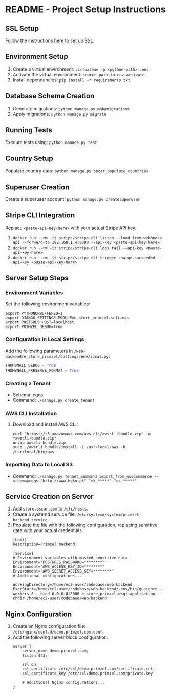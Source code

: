 # README - Project Setup Instructions

## SSL Setup
Follow the instructions [here](https://certbot.eff.org/instructions?ws=nginx&os=ubuntufocal) to set up SSL.

## Environment Setup
1. Create a virtual environment: `virtualenv -p <python-path> .env`
2. Activate the virtual environment: `source path-to-env-activate`
3. Install dependencies: `pip install -r requirements.txt`

## Database Schema Creation
1. Generate migrations: `python manage.py makemigrations`
2. Apply migrations: `python manage.py migrate`

## Running Tests
Execute tests using: `python manage.py test`

## Country Setup
Populate country data: `python manage.py oscar_populate_countries`

## Superuser Creation
Create a superuser account: `python manage.py createsuperuser`

## Stripe CLI Integration
Replace `<paste-api-key-here>` with your actual Stripe API key.
1. `docker run --rm -it stripe/stripe-cli listen --load-from-webhooks-api --forward-to 192.168.1.4:8000 --api-key <paste-api-key-here>`
2. `docker run --rm -it stripe/stripe-cli logs tail --api-key <paste-api-key-here>`
3. `docker run --rm -it stripe/stripe-cli trigger charge.succeeded --api-key <paste-api-key-here>`

## Server Setup Steps
### Environment Variables
Set the following environment variables:
```shell
export PYTHONUNBUFFERED=1
export DJANGO_SETTINGS_MODULE=e_store_primzel.settings
export POSTGRES_HOST=localhost
export PRIMZEL_DEBUG=True
```

### Configuration in Local Settings
Add the following parameters in `/web-backend/e_store_primzel/settings/env/local.py`:
```python
THUMBNAIL_DEBUG = True
THUMBNAIL_PRESERVE_FORMAT = True
```

### Creating a Tenant
- Schema: eggs
- Command: `./manage.py create_tenant`

### AWS CLI Installation
1. Download and install AWS CLI:
   ```shell
   curl "https://s3.amazonaws.com/aws-cli/awscli-bundle.zip" -o "awscli-bundle.zip"
   unzip awscli-bundle.zip
   sudo ./awscli-bundle/install -i /usr/local/aws -b /usr/local/bin/aws
   ```

### Importing Data to Local S3
- Command: `./manage.py tenant_command import_from_woocommerce --schema=eggs "http://www.hoko.pk" "ck_*****" "cs_*****"`

## Service Creation on Server
1. Add `store.oscar.com` to `/etc/hosts`.
2. Create a systemd service file: `/etc/systemd/system/primzel-backend.service`.
3. Populate the file with the following configuration, replacing sensitive data with your actual credentials.
   ```shell
   [Unit]
   Description=Primzel backend.

   [Service]
   # Environment variables with masked sensitive data
   Environment="POSTGRES_PASSWORD=********"
   Environment="AWS_ACCESS_KEY_ID=********"
   Environment="AWS_SECRET_ACCESS_KEY=********"
   # Additional configurations...

   WorkingDirectory=/home/ec2-user/codebase/web-backend
   ExecStart=/home/ec2-user/codebase/web-backend/.env/bin/gunicorn --workers 8 --bind 0.0.0.0:8080 e_store_primzel.wsgi:application --chdir /home/ec2-user/codebase/web-backend
   ```

## Nginx Configuration
1. Create an Nginx configuration file: `/etc/nginx/conf.d/demo.primzel.com.conf`.
2. Add the following server block configuration:
   ```nginx
   server {
       server_name demo.primzel.com;
       listen 443;

       ssl on;
       ssl_certificate /etc/ssl/demo.primzel.com/certificate.crt;
       ssl_certificate_key /etc/ssl/demo.primzel.com/private.key;

       # Additional Nginx configurations...
   }
   ```
